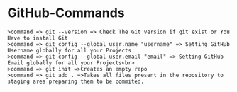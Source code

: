 # GitHub-Commands
```>command => git --version => Check The Git version if git exist or You Have to install Git```<br>
```>command => git config --global user.name "username" => Setting GitHub Username globally for all your Projects```<br>
```>command => git config --global user.email "email" => Setting GitHub Email globally for all your Projects<br>```<br>
```>command => git init =>Creates an empty repo```<br>
```>command => git add . =>Takes all files present in the repository to staging area preparing them to be commited.```
